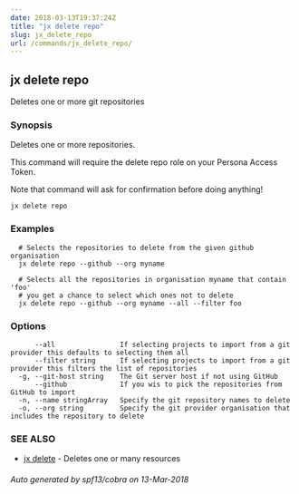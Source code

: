 ```yaml
---
date: 2018-03-13T19:37:24Z
title: "jx delete repo"
slug: jx_delete_repo
url: /commands/jx_delete_repo/
---
```

## jx delete repo

Deletes one or more git repositories

### Synopsis


Deletes one or more repositories. 

This command will require the delete repo role on your Persona Access Token. 

Note that command will ask for confirmation before doing anything!

```
jx delete repo
```

### Examples

```
  # Selects the repositories to delete from the given github organisation
  jx delete repo --github --org myname
  
  # Selects all the repositories in organisation myname that contain 'foo'
  # you get a chance to select which ones not to delete
  jx delete repo --github --org myname --all --filter foo
```

### Options

```
      --all                If selecting projects to import from a git provider this defaults to selecting them all
      --filter string      If selecting projects to import from a git provider this filters the list of repositories
  -g, --git-host string    The Git server host if not using GitHub
      --github             If you wis to pick the repositories from GitHub to import
  -n, --name stringArray   Specify the git repository names to delete
  -o, --org string         Specify the git provider organisation that includes the repository to delete
```

### SEE ALSO
* [jx delete](/commands/jx_delete/)	 - Deletes one or many resources

###### Auto generated by spf13/cobra on 13-Mar-2018
